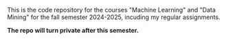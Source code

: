 This is the code repository for the courses "Machine Learning" and "Data Mining" for the fall semester 2024-2025, incuding my regular assignments.

**The repo will turn private after this semester.**